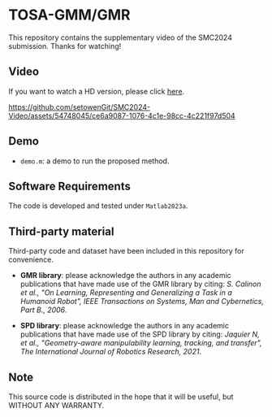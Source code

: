 # TOSA-GMM/GMR

This repository contains the supplementary video of the SMC2024 submission. Thanks for watching!
## Video

If you want to watch a HD version, please click [here](https://www.youtube.com/watch?v=e41skz6KWK0).

https://github.com/setowenGit/SMC2024-Video/assets/54748045/ce6a9087-1076-4c1e-98cc-4c221f97d504

## Demo
- `demo.m`: a demo to run the proposed method.

## Software Requirements
The code is developed and tested under `Matlab2023a`.

## Third-party material
Third-party code and dataset have been included in this repository for convenience.

- **GMR library**: please acknowledge the authors in any academic publications that have made use of the GMR library by citing: *S. Calinon et al., "On Learning, Representing and Generalizing a Task in a Humanoid Robot", IEEE Transactions on Systems, Man and Cybernetics, Part B., 2006*.

- **SPD library**: please acknowledge the authors in any academic publications that have made use of the SPD library by citing: *Jaquier N, et al., "Geometry-aware manipulability learning, tracking, and transfer", The International Journal of Robotics Research, 2021*.
## Note
This source code is distributed in the hope that it will be useful, but WITHOUT ANY WARRANTY.